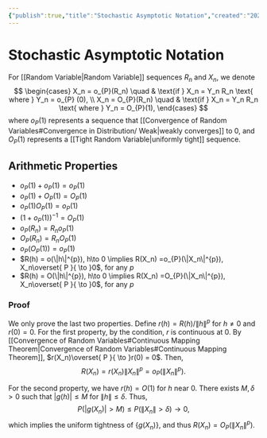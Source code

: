 ```yaml
---
{"publish":true,"title":"Stochastic Asymptotic Notation","created":"2024-12-17T15:39:07","modified":"2024-12-17T15:54:21","cssclasses":""}
---
```



# Stochastic Asymptotic Notation

For [[Random Variable\|Random Variable]] sequences $R_n$ and $X_n$, we denote
$$
\begin{cases}
X_n = o_{P}(R_n) \quad & \text{if } X_n = Y_n R_n \text{ where } Y_n = o_{P} (0), \\
X_n = O_{P}(R_n) \quad & \text{if } X_n = Y_n R_n \text{ where } Y_n = O_{P}(1),
\end{cases}
$$
where $o_{P}(1)$ represents a sequence that [[Convergence of Random Variables#Convergence in Distribution/ Weak\|weakly converges]] to 0, and $O_{P}(1)$ represents a [[Tight Random Variable\|uniformly tight]] sequence.

## Arithmetic Properties

- $o_{P}(1)+ o_{P}(1) = o_{P}(1)$
- $o_{P}(1)+ O_{P}(1) = O_{P}(1)$
- $o_{P}(1)O_{P}(1) = o_{P}(1)$
- $(1+o_{P}(1))^{-1} = O_{P}(1)$
- $o_{P}(R_n) = R_no_{P}(1)$
- $O_{P}(R_n) = R_nO_{P}(1)$
- $o_{P}(O_{P}(1)) = o_{P}(1)$
- $R(h) = o(\|h\|^{p}), h\to 0 \implies R(X_n) =o_{P}(\|X_n\|^{p}), X_n\overset{ P }{ \to }0$, for any $p$
- $R(h) = O(\|h\|^{p}), h\to 0 \implies R(X_n) =O_{P}(\|X_n\|^{p}), X_n\overset{ P }{ \to }0$, for any $p$

### Proof

We only prove the last two properties.
Define $r(h) = R(h) /\|h\|^{p}$ for $h\ne 0$ and $r(0) = 0$.
For the first property, by the condition, $r$ is continuous at $0$. By [[Convergence of Random Variables#Continuous Mapping Theorem\|Convergence of Random Variables#Continuous Mapping Theorem]], $r(X_n)\overset{ P }{ \to }r(0) = 0$. Then,
$$
R(X_n) = r(X_n) \|X_n\|^{p} = o_{P}(\|X_n\|^{p}).
$$

For the second property, we have $r(h) = O(1)$ for $h$ near 0. There exists $M,\delta >0$ such that $|g(h)| \le M$ for $\|h\|\le \delta$. Thus,
$$
P(|g(X_n)|>M) \le P(\|X_n\|>\delta) \to 0,
$$
which implies the uniform tightness of $\{ g(X_n) \}$, and thus $R(X_n) = O_{P}(\|X_n\|^{p})$.
